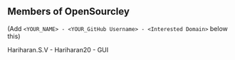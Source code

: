 ## Members of OpenSourcley

(Add `<YOUR_NAME> - <YOUR_GitHub Username> - <Interested Domain>` below this)


Hariharan.S.V     - Hariharan20            -  GUI
